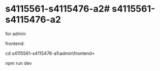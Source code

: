 # s4115561-s4115476-a2#   s 4 1 1 5 5 6 1 - s 4 1 1 5 4 7 6 - a 2 
 

for admin:

frontend:

cd s4115561-s4115476-a1\admin\frontend>

npm run dev
